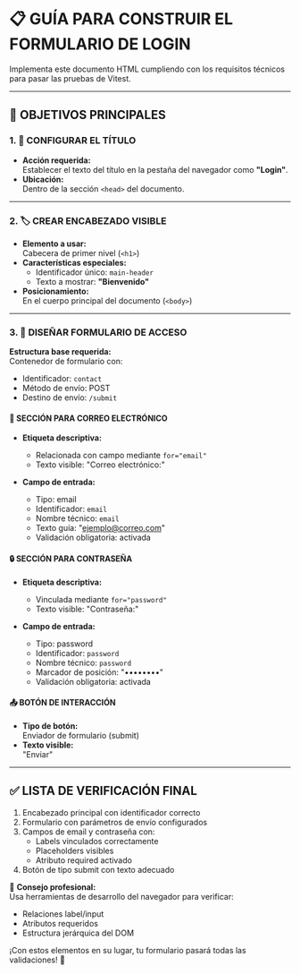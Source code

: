 # 📋 GUÍA PARA CONSTRUIR EL FORMULARIO DE LOGIN

Implementa este documento HTML cumpliendo con los requisitos técnicos para pasar las pruebas de Vitest.

---

## 🎯 OBJETIVOS PRINCIPALES

### 1. 📌 CONFIGURAR EL TÍTULO

- **Acción requerida:**  
  Establecer el texto del título en la pestaña del navegador como **"Login"**.
- **Ubicación:**  
  Dentro de la sección `<head>` del documento.

---

### 2. 🏷️ CREAR ENCABEZADO VISIBLE

- **Elemento a usar:**  
  Cabecera de primer nivel (`<h1>`)
- **Características especiales:**
  - Identificador único: `main-header`
  - Texto a mostrar: **"Bienvenido"**
- **Posicionamiento:**  
  En el cuerpo principal del documento (`<body>`)

---

### 3. 📝 DISEÑAR FORMULARIO DE ACCESO

**Estructura base requerida:**  
Contenedor de formulario con:

- Identificador: `contact`
- Método de envío: POST
- Destino de envío: `/submit`

#### 🔑 SECCIÓN PARA CORREO ELECTRÓNICO

- **Etiqueta descriptiva:**

  - Relacionada con campo mediante `for="email"`
  - Texto visible: "Correo electrónico:"

- **Campo de entrada:**
  - Tipo: email
  - Identificador: `email`
  - Nombre técnico: `email`
  - Texto guía: "ejemplo@correo.com"
  - Validación obligatoria: activada

#### 🔒 SECCIÓN PARA CONTRASEÑA

- **Etiqueta descriptiva:**

  - Vinculada mediante `for="password"`
  - Texto visible: "Contraseña:"

- **Campo de entrada:**
  - Tipo: password
  - Identificador: `password`
  - Nombre técnico: `password`
  - Marcador de posición: "••••••••"
  - Validación obligatoria: activada

#### 📤 BOTÓN DE INTERACCIÓN

- **Tipo de botón:**  
  Enviador de formulario (submit)
- **Texto visible:**  
  "Enviar"

---

## ✅ LISTA DE VERIFICACIÓN FINAL

1. Encabezado principal con identificador correcto
2. Formulario con parámetros de envío configurados
3. Campos de email y contraseña con:
   - Labels vinculados correctamente
   - Placeholders visibles
   - Atributo required activado
4. Botón de tipo submit con texto adecuado

🚀 **Consejo profesional:**  
Usa herramientas de desarrollo del navegador para verificar:

- Relaciones label/input
- Atributos requeridos
- Estructura jerárquica del DOM

¡Con estos elementos en su lugar, tu formulario pasará todas las validaciones! 🎉
